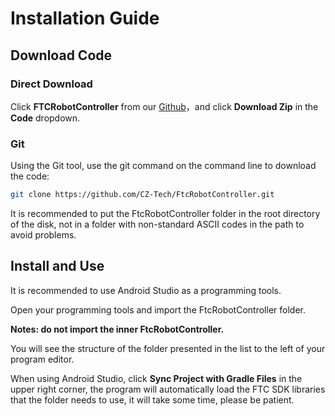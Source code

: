 # Installation Guide

## Download Code

### Direct Download

Click **FTCRobotController** from our [Github](https://github.com/CZ-Tech/FtcRobotController)，and click **Download Zip** in the **Code** dropdown.

### Git

Using the Git tool, use the git command on the command line to download the code:

```sh
git clone https://github.com/CZ-Tech/FtcRobotController.git
```

It is recommended to put the FtcRobotController folder in the root directory of the disk, not in a folder with non-standard ASCII codes in the path to avoid problems.


## Install and Use

It is recommended to use Android Studio as a programming tools.


Open your programming tools and import the FtcRobotController folder. 

**Notes: do not import the inner FtcRobotController.**

You will see the structure of the folder presented in the list to the left of your program editor.

When using Android Studio, click **Sync Project with Gradle Files** in the upper right corner, the program will automatically load the FTC SDK libraries that the folder needs to use, it will take some time, please be patient.
